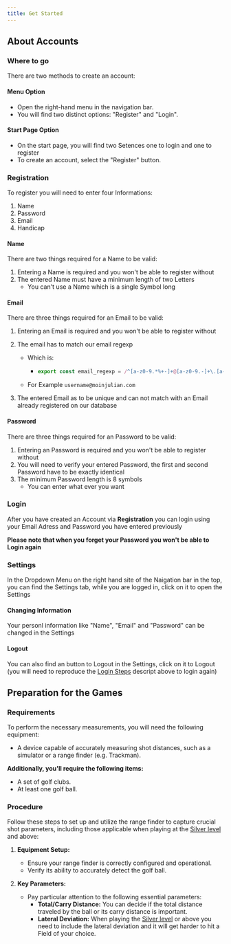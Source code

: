 ```yaml
---
title: Get Started
---
```


## About Accounts

### Where to go

There are two methods to create an account:

#### Menu Option

- Open the right-hand menu in the navigation bar.
- You will find two distinct options: "Register" and "Login".

#### Start Page Option

- On the start page, you will find two Setences one to login and one to register
- To create an account, select the "Register" button.

### Registration

To register you will need to enter four Informations:

1. Name
2. Password
3. Email
4. Handicap

#### Name

There are two things required for a Name to be valid:

1. Entering a Name is required and you won't be able to register without
2. The entered Name must have a minimum length of two Letters
   - You can't use a Name which is a single Symbol long

#### Email

There are three things required for an Email to be valid:

1.  Entering an Email is required and you won't be able to register without
2.  The email has to match our email regexp

    - Which is:

      - ```typescript
        export const email_regexp = /^[a-z0-9.*%+-]+@[a-z0-9.-]+\.[a-z]{2,}$/;
        ```

    - For Example `username@moinjulian.com`

3.  The entered Email as to be unique and can not match with an Email already registered on our database

#### Password

There are three things required for an Password to be valid:

1. Entering an Password is required and you won't be able to register without
2. You will need to verify your entered Password, the first and second Password have to be exactly identical
3. The minimum Password length is 8 symbols
   - You can enter what ever you want

### Login

After you have created an Account via **Registration** you can login using your Email Adress and Password you have entered previously

**Please note that when you forget your Password you won't be able to Login again**

### Settings

In the Dropdown Menu on the right hand site of the Naigation bar in the top, you can find the Settings tab, while you are logged in, click on it to open the Settings

#### Changing Information

Your personl information like "Name", "Email" and "Password" can be changed in the Settings

#### Logout

You can also find an button to Logout in the Settings, click on it to Logout (you will need to reproduce the [Login Steps](#login) descript above to login again)

## Preparation for the Games

### Requirements

To perform the necessary measurements, you will need the following equipment:

- A device capable of accurately measuring shot distances, such as a simulator or a range finder (e.g. Trackman).

**Additionally, you'll require the following items:**

- A set of golf clubs.
- At least one golf ball.

### Procedure

Follow these steps to set up and utilize the range finder to capture crucial shot parameters, including those applicable when playing at the [Silver level](https://realgolf.games/dashboard/levels) and above:

1. **Equipment Setup:**

   - Ensure your range finder is correctly configured and operational.
   - Verify its ability to accurately detect the golf ball.

2. **Key Parameters:**
   - Pay particular attention to the following essential parameters:
     - **Total/Carry Distance:** You can decide if the total distance traveled by the ball or its carry distance is important.
     - **Lateral Deviation:** When playing the [Silver level](https://realgolf.games/dashboard/levels) or above you need to include the lateral deviation and it will get harder to hit a Field of your choice.
